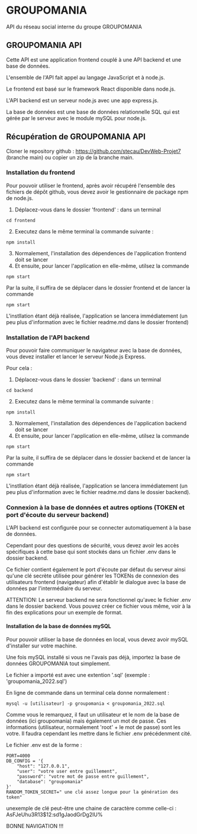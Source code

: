 # GROUPOMANIA

API du réseau social interne du groupe GROUPOMANIA

## GROUPOMANIA API

Cette API est une application frontend couplé à une API backend et une base de données.

L'ensemble de l'API fait appel au langage JavaScript et à node.js.

Le frontend est basé sur le framework React disponible dans node.js.

L'API backend est un serveur node.js avec une app express.js.

La base de données est une base de données relationnelle SQL qui est gérée par le serveur avec le module mySQL pour node.js.

## Récupération de GROUPOMANIA API

Cloner le repository github : https://github.com/stecau/DevWeb-Projet7 (branche main) ou copier un zip de la branche main.

### Installation du frontend

Pour pouvoir utiliser le frontend, après avoir récupéré l'ensemble des fichiers de dépôt github, vous devez avoir le gestionnaire de package npm de node.js.

1. Déplacez-vous dans le dossier 'frontend' : dans un terminal
```
cd frontend
```
2. Executez dans le même terminal la commande suivante :
 ```
npm install
```
3. Normalement, l'installation des dépendences de l'application frontend doit se lancer
4. Et ensuite, pour lancer l'application en elle-même, utilsez la commande 
```
npm start
```

Par la suite, il suffira de se déplacer dans le dossier frontend et de lancer la commande 
```
npm start
```
L'instllation étant déjà réalisée, l'application se lancera immédiatement (un peu plus d'information avec le fichier readme.md dans le dossier frontend)

### Installation de l'API backend

Pour pouvoir faire communiquer le navigateur avec la base de données, vous devez installer et lancer le serveur Node.js Express.

Pour cela :

1. Déplacez-vous dans le dossier 'backend' : dans un terminal 
```
cd backend
```
2. Executez dans le même terminal la commande suivante : 
```
npm install
```
3. Normalement, l'installation des dépendences de l'application backend doit se lancer
4. Et ensuite, pour lancer l'application en elle-même, utilsez la commande 
```
npm start
```

Par la suite, il suffira de se déplacer dans le dossier backend et de lancer la commande 
```
npm start
```
L'instllation étant déjà réalisée, l'application se lancera immédiatement (un peu plus d'information avec le fichier readme.md dans le dossier backend).

### Connexion à la base de données et autres options (TOKEN et port d'écoute du serveur backend)

L'API backend est configurée pour se connecter automatiquement à la base de données.

Cependant pour des questions de sécurité, vous devez avoir les accès spécifiques à cette base qui sont stockés dans un fichier .env dans le dossier backend.

Ce fichier contient également le port d'écoute par défaut du serveur ainsi qu'une clé secrète utilisée pour générer les TOKENs de connexion des utilisateurs frontend (navigateur) afin d'établir le dialogue avec la base de données par l'intermédiaire du serveur.

ATTENTION: Le serveur backend ne sera fonctionnel qu'avec le fichier .env dans le dossier backend.
Vous pouvez créer ce fichier vous même, voir à la fin des explications pour un exemple de format.

#### Installation de la base de données mySQL

Pour pouvoir utiliser la base de données en local, vous devez avoir mySQL d'installer sur votre machine.

Une fois mySQL installé si vous ne l'avais pas déjà, importez la base de données GROUPOMANIA tout simplement.

Le fichier a importé est avec une extention '.sql' (exemple : 'groupomania_2022.sql')

En ligne de commande dans un terminal cela donne normalement :

    mysql -u [utilisateur] -p groupomania < groupomania_2022.sql
    
Comme vous le remarquez, il faut un utilisateur et le nom de la base de données (ici groupomania) mais également un mot de passe. Ces informations (utilisateur, normalement 'root' + le mot de passe) sont les votre. Il faudra cependant les mettre dans le fichier .env précédenment cité.

Le fichier .env est de la forme : 
```
PORT=4000
DB_CONFIG = '{
    "host": "127.0.0.1",
    "user": "votre user entre guillement",
    "password": "votre mot de passe entre guillement",
    "database": "groupomania"
}'
RANDOM_TOKEN_SECRET=" une clé assez longue pour la génération des token"
```
unexemple de clé peut-être une chaine de caractère comme celle-ci : AsFJeUhu3R13$12:sd1gJaodGrDg2IU%

BONNE NAVIGATION !!!
